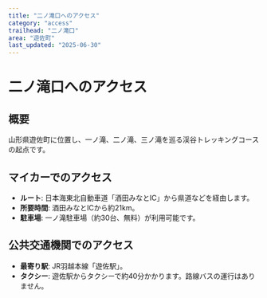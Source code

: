 ```yaml
---
title: "二ノ滝口へのアクセス"
category: "access"
trailhead: "二ノ滝口"
area: "遊佐町"
last_updated: "2025-06-30"
---
```


# 二ノ滝口へのアクセス

## 概要
山形県遊佐町に位置し、一ノ滝、二ノ滝、三ノ滝を巡る渓谷トレッキングコースの起点です。

## マイカーでのアクセス
- **ルート**: 日本海東北自動車道「酒田みなとIC」から県道などを経由します。
- **所要時間**: 酒田みなとICから約21km。
- **駐車場**: 一ノ滝駐車場（約30台、無料）が利用可能です。

## 公共交通機関でのアクセス
- **最寄り駅**: JR羽越本線「遊佐駅」。
- **タクシー**: 遊佐駅からタクシーで約40分かかります。路線バスの運行はありません。